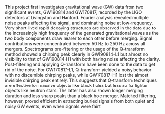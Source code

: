 This project first investigates gravitational wave (GW) data from two significant events, GW190814
and GW170817, recorded by the LIGO detectors at Livingston and Hanford. Fourier analysis revealed multiple noise peaks affecting the signal, and dominating noise at low-frequency. Very
short-lived rapid decaying structures are observed in the data due to the increasingly high frequency of the generated gravitational waves as the two body components draw nearer to each
other before merging. Signal contributions were concentrated between 50 Hz to 250 Hz across
all mergers. Spectrograms pre-filtering or the usage of the Q-transform method showed a chirping peak clearly in GW190814-L1 but almost no visibility to that of GW190814-H1 with both
having noise affecting the clarity. Post-filtering and applying Q-transform have been done to the data to get rid of the noise. For 
GW170817-L1, Q-transform yielded a noisy behavior with no discernible chirping peaks, while
GW170817-H1 lost the almost invisible chirping peak entirely. This suggests that Q-transform
techniques are effective for massive objects like black holes but less so for lighter objects like neutron stars. The latter has also shown longer merging duration and less sharp peaks than a black
hole merger. Matched filtering, however, proved efficient in extracting buried signals from both
quiet and noisy GW events, even when signals were faint
